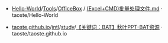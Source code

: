 - [Hello-World](https://github.com/taoste/Hello-World)/[Tools](https://github.com/taoste/Hello-World/tree/master/Tools)/[OfficeBox](https://github.com/taoste/Hello-World/tree/master/Tools/OfficeBox) / [(Excel+CMD)批量处理文件.md](https://github.com/taoste/Hello-World/blob/master/Tools/OfficeBox/(Excel+CMD)批量处理文件.md) · taoste/Hello-World

- [taoste.github.io](https://github.com/taoste/taoste.github.io)/[intl](https://github.com/taoste/taoste.github.io/tree/taoste-pages/intl)/[study](https://github.com/taoste/taoste.github.io/tree/taoste-pages/intl/study)/[【关键词：BAT】秋叶PPT-BAT资源](https://github.com/taoste/taoste.github.io/blob/taoste-pages/intl/study/【关键词：BAT】秋叶PPT-BAT资源/ReadMe.md)  · taoste/taoste.github.io

